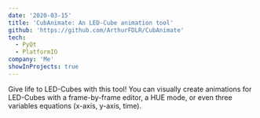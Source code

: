 ```yaml
---
date: '2020-03-15'
title: 'CubAnimate: An LED-Cube animation tool'
github: 'https://github.com/ArthurFDLR/CubAnimate'
tech:
  - PyQt
  - PlatformIO
company: 'Me'
showInProjects: true
---
```


Give life to LED-Cubes with this tool! You can visually create animations for LED-Cubes with a frame-by-frame editor, a HUE mode, or even three variables equations (x-axis, y-axis, time).
